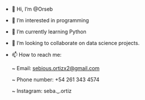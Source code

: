 - 👋 Hi, I’m @Orseb
- 👀 I’m interested in programming
- 🌱 I’m currently learning Python
- 💞️ I’m looking to collaborate on data science projects.
- 📫 How to reach me:

   ~ Email: sebious.ortizx2@gmail.com
   
   ~ Phone number: +54 261 343 4574
   
   ~ Instagram: seba._.ortiz
